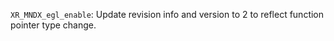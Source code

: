 `XR_MNDX_egl_enable`: Update revision info and version to 2 to reflect function pointer type change.
